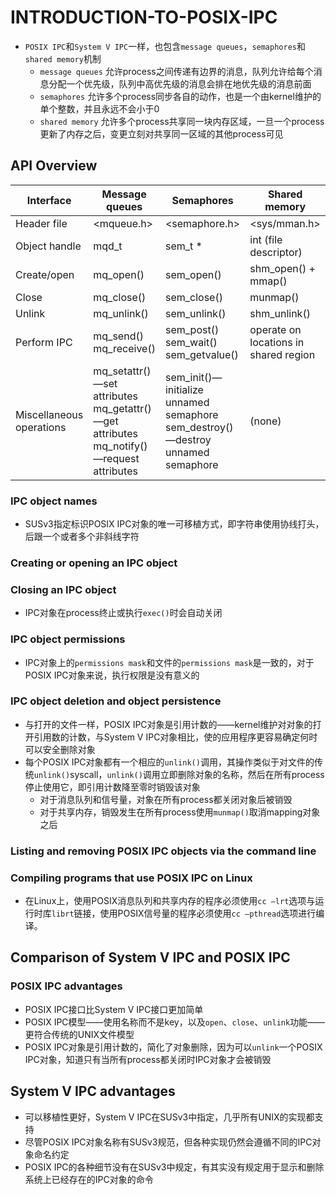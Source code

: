 # INTRODUCTION-TO-POSIX-IPC

- `POSIX IPC`和`System V IPC`一样，也包含`message queues`，`semaphores`和`shared memory`机制
	- `message queues` 允许process之间传递有边界的消息，队列允许给每个消息分配一个优先级，队列中高优先级的消息会排在地优先级的消息前面
	- `semaphores` 允许多个process同步各自的动作，也是一个由kernel维护的单个整数，并且永远不会小于0
	- `shared memory` 允许多个process共享同一块内存区域，一旦一个process更新了内存之后，变更立刻对共享同一区域的其他process可见

## API Overview

| Interface                | Message queues                                                                                 | Semaphores                                                                          | Shared memory                         |
|--------------------------|------------------------------------------------------------------------------------------------|-------------------------------------------------------------------------------------|---------------------------------------|
| Header file              | <mqueue.h>                                                                                     | <semaphore.h>                                                                       | <sys/mman.h>                          |
| Object handle            | mqd_t                                                                                          | sem_t *                                                                             | int (file descriptor)                 |
| Create/open              | mq_open()                                                                                      | sem_open()                                                                          | shm_open() + mmap()                   |
| Close                    | mq_close()                                                                                     | sem_close()                                                                         | munmap()                              |
| Unlink                   | mq_unlink()                                                                                    | sem_unlink()                                                                        | shm_unlink()                          |
| Perform IPC              | mq_send()<br/>mq_receive()                                                                     | sem_post()<br/>sem_wait()<br/>sem_getvalue()                                        | operate on locations in shared region |
| Miscellaneous operations | mq_setattr()—set attributes<br/>mq_getattr()—get attributes<br/>mq_notify()—request attributes | sem_init()—initialize unnamed semaphore<br/>sem_destroy()—destroy unnamed semaphore | (none)                                |

### IPC object names

- SUSv3指定标识POSIX IPC对象的唯一可移植方式，即字符串使用协线打头，后跟一个或者多个非斜线字符

### Creating or opening an IPC object

### Closing an IPC object

- IPC对象在process终止或执行`exec()`时会自动关闭

### IPC object permissions

- IPC对象上的`permissions mask`和文件的`permissions mask`是一致的，对于POSIX IPC对象来说，执行权限是没有意义的

### IPC object deletion and object persistence

- 与打开的文件一样，POSIX IPC对象是引用计数的——kernel维护对对象的打开引用数的计数，与System V IPC对象相比，使的应用程序更容易确定何时可以安全删除对象
- 每个POSIX IPC对象都有一个相应的`unlink()`调用，其操作类似于对文件的传统`unlink()`syscall，`unlink()`调用立即删除对象的名称，然后在所有process停止使用它，即引用计数降至零时销毁该对象
	- 对于消息队列和信号量，对象在所有process都关闭对象后被销毁
	- 对于共享内存，销毁发生在所有process使用`munmap()`取消mapping对象之后

### Listing and removing POSIX IPC objects via the command line

### Compiling programs that use POSIX IPC on Linux

- 在Linux上，使用POSIX消息队列和共享内存的程序必须使用`cc –lrt`选项与运行时库`librt`链接，使用POSIX信号量的程序必须使用`cc –pthread`选项进行编译。

## Comparison of System V IPC and POSIX IPC

### POSIX IPC advantages

- POSIX IPC接口比System V IPC接口更加简单
- POSIX IPC模型——使用名称而不是key，以及`open`、`close`、`unlink`功能——更符合传统的UNIX文件模型
- POSIX IPC对象是引用计数的，简化了对象删除，因为可以`unlink`一个POSIX IPC对象，知道只有当所有process都关闭时IPC对象才会被销毁

## System V IPC advantages

- 可以移植性更好，System V IPC在SUSv3中指定，几乎所有UNIX的实现都支持
- 尽管POSIX IPC对象名称有SUSv3规范，但各种实现仍然会遵循不同的IPC对象命名约定
- POSIX IPC的各种细节没有在SUSv3中规定，有其实没有规定用于显示和删除系统上已经存在的IPC对象的命令